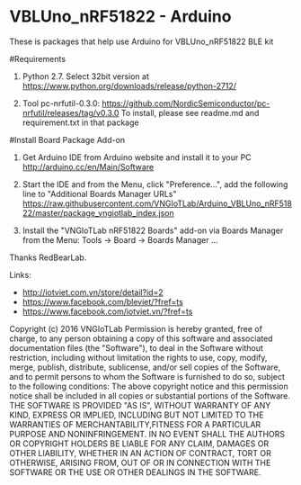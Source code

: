 #                    VBLUno_nRF51822 - Arduino
These is packages that help use Arduino for VBLUno_nRF51822 BLE kit



 
#Requirements

1. Python 2.7. Select 32bit version at https://www.python.org/downloads/release/python-2712/

2. Tool pc-nrfutil-0.3.0: https://github.com/NordicSemiconductor/pc-nrfutil/releases/tag/v0.3.0
To install, please see readme.md and requirement.txt in that package

#Install Board Package Add-on

1. Get Arduino IDE from Arduino website and install it to your PC
           http://arduino.cc/en/Main/Software

2. Start the IDE and from the Menu, click "Preference...", add the following line to "Additional Boards Manager URLs"
           https://raw.githubusercontent.com/VNGIoTLab/Arduino_VBLUno_nRF51822/master/package_vngiotlab_index.json

3. Install the "VNGIoTLab nRF51822 Boards" add-on via Boards Manager from the Menu: Tools -> Board -> Boards Manager ...



Thanks RedBearLab.

Links:
- http://iotviet.com.vn/store/detail?id=2
- https://www.facebook.com/bleviet/?fref=ts
- https://www.facebook.com/iotviet.vn/?fref=ts

Copyright (c) 2016 VNGIoTLab
Permission is hereby granted, free of charge, to any person obtaining a copy of this software and associated documentation files (the "Software"), to deal in the Software without restriction, including without limitation the rights to use, copy, modify, merge, publish, distribute, sublicense, and/or sell copies of the Software, and to permit persons to whom the Software is furnished to do so, subject to the following conditions:
The above copyright notice and this permission notice shall be included in all copies or substantial portions of the Software.
THE SOFTWARE IS PROVIDED "AS IS", WITHOUT WARRANTY OF ANY KIND, EXPRESS OR IMPLIED, INCLUDING BUT NOT LIMITED TO THE WARRANTIES OF MERCHANTABILITY,FITNESS FOR A PARTICULAR PURPOSE AND NONINFRINGEMENT. IN NO EVENT SHALL THE AUTHORS OR COPYRIGHT HOLDERS BE LIABLE FOR ANY CLAIM, DAMAGES OR OTHER LIABILITY, WHETHER IN AN ACTION OF CONTRACT, TORT OR OTHERWISE, ARISING FROM, OUT OF OR IN CONNECTION WITH THE SOFTWARE OR THE USE OR OTHER DEALINGS IN THE SOFTWARE.
